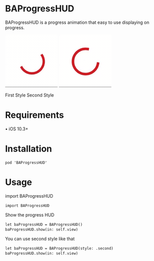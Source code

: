 # BAProgressHUD

BAProgressHUD is a progress animation that easy to use displaying on progress.

![](gif/firstStyle.gif) ![](gif/secondStyle.gif) 

First Style             Second Style

# Requirements

• iOS 10.3+

# Installation

```
pod 'BAProgressHUD'

```

# Usage

import BAProgressHUD

```
import BAProgressHUD
```
Show the progress HUD
```
let baProgressHUD = BAProgressHUD()
baProgressHUD.show(in: self.view)
```

You can use second style like that
```
let baProgressHUD = BAProgressHUD(style: .second)
baProgressHUD.show(in: self.view)
```








